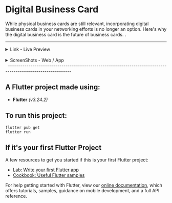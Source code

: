 # Digital Business Card

While physical business cards are still relevant, incorporating digital business cards in your networking efforts is no longer an option. Here's why the digital business card is the future of business cards.
.


-------------------------------------------------------------------------------------------------------------
<details>
    <summary> Link - Live Preview </strong></summary>  
        <div style="display: flex; justify-content:space-between;">
            <figure style="text-align:center; flex:1;">
             <a href=" https://digitalbusiness.codemagic.app/">URL - https://digitalbusiness.codemagic.app/</a>       
             <figcaption styles="text-align: center;">
            </figure>

</details>&nbsp;
<details>
    <summary> ScreenShots - Web / App </strong></summary>  
        <div style="display: flex; justify-content:space-between;">
            <figure style="text-align:center; flex:1;">
                <img src="https://i.imgur.com/hx5kRST.png" alt= "Summit Lake - Charles Donlea" width="50%"/>
                <figcaption styles="text-align: center;">
            </figure>
            <figure style="text-align:center; flex:1;">
                <img src="https://i.imgur.com/REdeMdj.jpeg" alt= "Confident Data Skills - Kirill Eremenko" alt="Confident Data Skills" width="50%"/>
                <figcaption styles="text-align: center;">
            </figure>
        </div>

</details>&nbsp;
-------------------------------------------------------------------------------------------------------------


## A Flutter project made using:

- **Flutter** _(v3.24.2)_

## To run this project:
```
flutter pub get
flutter run
```

## If it's your first Flutter Project

A few resources to get you started if this is your first Flutter project:

- [Lab: Write your first Flutter app](https://flutter.dev/docs/get-started/codelab)
- [Cookbook: Useful Flutter samples](https://flutter.dev/docs/cookbook)

For help getting started with Flutter, view our
[online documentation](https://flutter.dev/docs), which offers tutorials,
samples, guidance on mobile development, and a full API reference.

 
